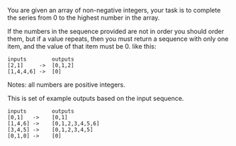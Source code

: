 You are given an array of non-negative integers, your task is to complete the series from 0 to the highest number in the array.

If the numbers in the sequence provided are not in order you should order them, but if a value repeats, then you must return a sequence with only one item, and the value of that item must be 0. like this:
```
inputs        outputs
[2,1]     ->  [0,1,2]
[1,4,4,6] ->  [0]
```
Notes: all numbers are positive integers.

This is set of example outputs based on the input sequence.
```
inputs        outputs
[0,1]   ->    [0,1]
[1,4,6] ->    [0,1,2,3,4,5,6]
[3,4,5] ->    [0,1,2,3,4,5]
[0,1,0] ->    [0]
```

